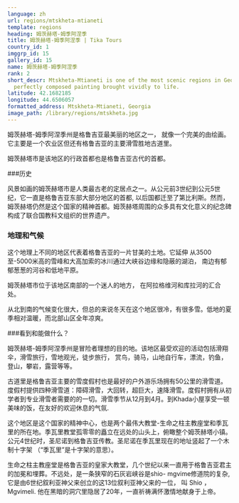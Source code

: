 ```yaml
---
language: zh
url: regions/mtskheta-mtianeti
template: regions
heading: 姆茨赫塔-姆季阿涅季
title: 姆茨赫塔-姆季阿涅季 | Tika Tours
country_id: 1
imggrp_id: 15
gallery_id: 15
name: 姆茨赫塔-姆季阿涅季
rank: 2
short_descr: Mtskheta-Mtianeti is one of the most scenic regions in Georgia like a
  perfectly composed painting brought vividly to life.
latitude: 42.1682185
longitude: 44.6506057
formatted_address: Mtskheta-Mtianeti, Georgia
image_path: /library/regions/mtskheta.jpg
---
```

<div class="row content-row"><!-- 1497 (1)-->

</div>

<div class="row content-row"><!-- 1498 (2)-->
<div class="col-xs-12 col-sm-6 col-md-6"><!-- 1997 -->

姆茨赫塔-姆季阿涅季州是格鲁吉亚最美丽的地区之一， 就像一个完美的由绘画。它主要是一个农业区但还有格鲁吉亚的主要滑雪胜地古道里。

</div>

<div class="col-xs-12 col-sm-6 col-md-6"><!-- 1998 -->

姆茨赫塔市是该地区的行政首都也是格鲁吉亚古代的首都。

</div>

</div>

<div class="row content-row"><!-- 1499 (3)-->
<div class="col-xs-12"><!-- 1999 -->



</div>

</div>

<div class="row content-row"><!-- 1500 (4)-->
<div class="col-xs-12 col-sm-6 col-md-6"><!-- 2000 -->

###历史


风景如画的姆茨赫塔市是人类最古老的定居点之一。从公元前3世纪到公元5世纪，它一直是格鲁吉亚东部大部分地区的首都, 以后国都迁至了第比利斯。然而，姆茨赫塔仍然是这个国家的精神首都。姆茨赫塔周围的众多具有文化意义的纪念碑构成了联合国教科文组织的世界遗产。


### 地理和气候


这个地理上不同的地区代表着格鲁吉亚的一片甘美的土地。它延伸 从3500至-5000米高的雪峰和大高加索的冰川通过大峡谷边缘和隐蔽的湖泊， 南边有郁郁葱葱的河谷和低地平原。


姆茨赫塔市位于该地区南部的一个迷人的地方， 在阿拉格维河和库拉河的汇合处。

从北到南的气候变化很大，但总的来说冬天在这个地区很冷，有很多雪。低地的夏季相对温暖，而北部山区全年凉爽。

</div>

<div class="col-xs-12 col-sm-6 col-md-6"><!-- 2001 -->

###看到和能做什么？


姆茨赫塔-姆季阿涅季州是冒险者理想的目的地。该地区最受欢迎的活动包括滑翔伞，滑雪旅行，雪地观光，徒步旅行， 赏鸟，骑马，山地自行车，漂流，钓鱼，登山，攀岩，露营等等。

古道里是格鲁吉亚主要的雪度假村也是最好的户外游乐场拥有50公里的滑雪道。度假村提供四种滑雪道：障碍滑雪，大回转，超巨大，速降滑雪。度假村拥有从初学者到专业滑雪者需要的的一切。滑雪季节从12月到4月。到Khada小屋享受一顿美味的饭，在友好的欢迎休息的气氛.

 这个地区是这个国家的精神中心，也是两个最伟大教堂-生命之柱主教座堂和季瓦里的所在地。季瓦里教堂孤零零的矗立在远处的山头上，俯瞰整个姆茨赫塔小镇。公元4世纪时，圣尼诺到格鲁吉亚传教。圣尼诺在季瓦里现在的地址竖起了一个木制十字架 （“季瓦里”是十字架的意思）。

生命之柱主教座堂是格鲁吉亚的皇家大教堂，几个世纪以来一直用于格鲁吉亚君主的加冕和埋葬。不远处，是一条狭窄的石灰岩峡谷是shio- mgvime修道院的复杂, 它是由6世纪叙利亚神父来创立的这13位叙利亚神父来的一位， 叫 Shio ，Mgvimeli. 他在黑暗的洞穴里隐居了20年，一直祈祷满怀激情地献身于上帝。

</div>

</div>
